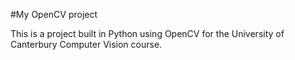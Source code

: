 #My OpenCV project

This is a project built in Python using OpenCV for the University of Canterbury Computer Vision course.
